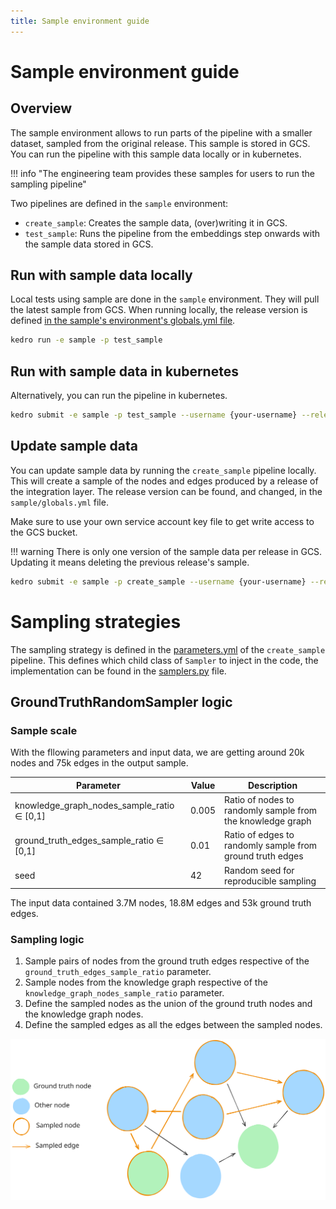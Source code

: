 ```yaml
---
title: Sample environment guide
--- 
```


# Sample environment guide

## Overview

The sample environment allows to run parts of the pipeline with a smaller dataset, sampled from the original release. This sample is stored in GCS. You can run the pipeline with this sample data locally or in kubernetes.

!!! info "The engineering team provides these samples for users to run the sampling pipeline"
    

Two pipelines are defined in the `sample` environment:
- `create_sample`: Creates the sample data, (over)writing it in GCS.
- `test_sample`: Runs the pipeline from the embeddings step onwards with the sample data stored in GCS.

## Run with sample data locally

Local tests using sample are done in the `sample` environment. They will pull the latest sample from GCS. When running locally, the release version is defined [in the sample's environment's globals.yml file](https://github.com/everycure-org/matrix/blob/b871d8a514b827f748c3db11e8d5e616e6df4c4d/pipelines/matrix/conf/sample/globals.yml#L3).

```bash
kedro run -e sample -p test_sample
```

## Run with sample data in kubernetes 

Alternatively, you can run the pipeline in kubernetes.

```bash
kedro submit -e sample -p test_sample --username {your-username} --release-version {your-release-version}
```

## Update sample data

You can update sample data by running the `create_sample` pipeline locally. This will create a sample of the nodes and edges produced by a release of the integration layer. The release version can be found, and changed, in the `sample/globals.yml` file.

Make sure to use your own service account key file to get write access to the GCS bucket.

!!! warning
    There is only one version of the sample data per release in GCS. Updating it means deleting the previous release's sample.

```bash
kedro submit -e sample -p create_sample --username {your-username} --release-version {your-release-version}
```

# Sampling strategies

The sampling strategy is defined in the [parameters.yml](https://github.com/everycure-org/matrix/blob/main/pipelines/matrix/conf/base/create_sample/parameters.yaml) of the `create_sample` pipeline. This defines which child class of `Sampler` to inject in the code, the implementation can be found in the [samplers.py](https://github.com/everycure-org/matrix/blob/main/pipelines/matrix/src/matrix/pipelines/create_sample/samplers.py) file.

## GroundTruthRandomSampler logic 

### Sample scale 

With the fllowing parameters and input data, we are getting around 20k nodes and 75k edges in the output sample.

| Parameter | Value | Description |
|-----------|--------|-------------|
| knowledge_graph_nodes_sample_ratio ∈ [0,1] | 0.005 | Ratio of nodes to randomly sample from the knowledge graph |
| ground_truth_edges_sample_ratio ∈ [0,1] | 0.01 | Ratio of edges to randomly sample from ground truth edges |
| seed | 42 | Random seed for reproducible sampling |

The input data contained 3.7M nodes, 18.8M edges and 53k ground truth edges.

### Sampling logic

1. Sample pairs of nodes from the ground truth edges respective of the `ground_truth_edges_sample_ratio` parameter.
2. Sample nodes from the knowledge graph respective of the `knowledge_graph_nodes_sample_ratio` parameter.
3. Define the sampled nodes as the union of the ground truth nodes and the knowledge graph nodes.
4. Define the sampled edges as all the edges between the sampled nodes.

![](../assets/img/groundtruthsampler_illustration.svg)